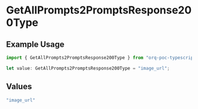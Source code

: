 # GetAllPrompts2PromptsResponse200Type

## Example Usage

```typescript
import { GetAllPrompts2PromptsResponse200Type } from "orq-poc-typescript-multi-env-version/models/operations";

let value: GetAllPrompts2PromptsResponse200Type = "image_url";
```

## Values

```typescript
"image_url"
```